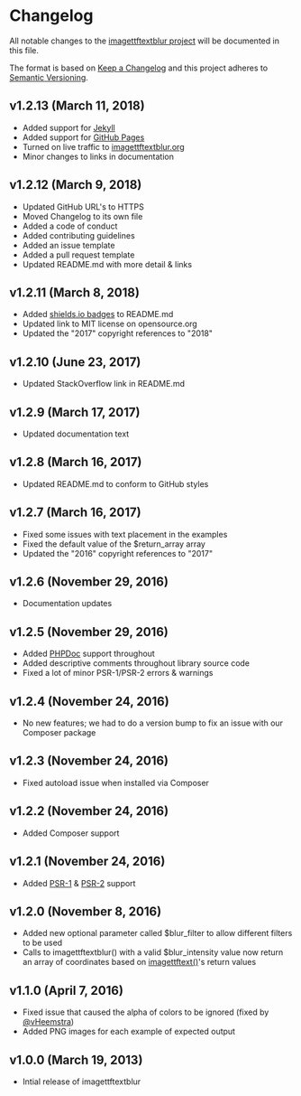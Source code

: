 # Changelog

All notable changes to the [imagettftextblur project](https://github.com/andrewgjohnson/imagettftextblur) will be documented in this file.

The format is based on [Keep a Changelog](http://keepachangelog.com/) and this project adheres to [Semantic Versioning](http://semver.org/).

## v1.2.13 (March 11, 2018)
 * Added support for [Jekyll](https://jekyllrb.com/)
 * Added support for [GitHub Pages](https://pages.github.com)
 * Turned on live traffic to [imagettftextblur.org](http://imagettftextblur.org)
 * Minor changes to links in documentation

## v1.2.12 (March 9, 2018)
 * Updated GitHub URL's to HTTPS
 * Moved Changelog to its own file
 * Added a code of conduct
 * Added contributing guidelines
 * Added an issue template
 * Added a pull request template
 * Updated README.md with more detail & links

## v1.2.11 (March 8, 2018)
 * Added [shields.io badges](http://shields.io/) to README.md
 * Updated link to MIT license on opensource.org
 * Updated the "2017" copyright references to "2018"

## v1.2.10 (June 23, 2017)
 * Updated StackOverflow link in README.md

## v1.2.9 (March 17, 2017)
 * Updated documentation text

## v1.2.8 (March 16, 2017)
 * Updated README.md to conform to GitHub styles

## v1.2.7 (March 16, 2017)
 * Fixed some issues with text placement in the examples
 * Fixed the default value of the $return_array array
 * Updated the "2016" copyright references to "2017"

## v1.2.6 (November 29, 2016)
 * Documentation updates

## v1.2.5 (November 29, 2016)
 * Added [PHPDoc](https://en.wikipedia.org/wiki/PHPDoc) support throughout
 * Added descriptive comments throughout library source code
 * Fixed a lot of minor PSR-1/PSR-2 errors & warnings

## v1.2.4 (November 24, 2016)
 * No new features; we had to do a version bump to fix an issue with our Composer package

## v1.2.3 (November 24, 2016)
 * Fixed autoload issue when installed via Composer

## v1.2.2 (November 24, 2016)
 * Added Composer support

## v1.2.1 (November 24, 2016)
 * Added [PSR-1](http://www.php-fig.org/psr/psr-1/) & [PSR-2](http://www.php-fig.org/psr/psr-2/) support

## v1.2.0 (November 8, 2016)
 * Added new optional parameter called $blur_filter to allow different filters to be used
 * Calls to imagettftextblur() with a valid $blur_intensity value now return an array of coordinates based on [imagettftext()](http://php.net/imagettftext)'s return values

## v1.1.0 (April 7, 2016)
 * Fixed issue that caused the alpha of colors to be ignored (fixed by [@vHeemstra](https://github.com/vHeemstra))
 * Added PNG images for each example of expected output

## v1.0.0 (March 19, 2013)
 * Intial release of imagettftextblur
